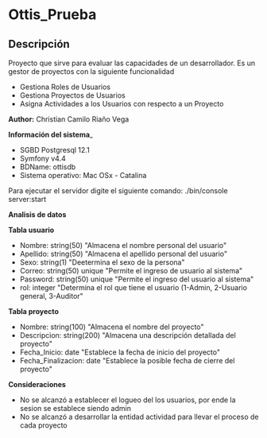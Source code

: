 # Ottis_Prueba

## Descripción

Proyecto que sirve para evaluar las capacidades de un desarrollador. Es un gestor de proyectos con la siguiente funcionalidad

- Gestiona Roles de Usuarios
- Gestiona Proyectos de Usuarios
- Asigna Actividades a los Usuarios con respecto a un Proyecto

__Author:__ Christian Camilo Riaño Vega

__Información del sistema___
- SGBD Postgresql 12.1
- Symfony v4.4
- BDName: ottisdb
- Sistema operativo: Mac OSx - Catalina

Para ejecutar el servidor digite el siguiente comando: ./bin/console server:start


__Analisis de datos__

__Tabla usuario__

- Nombre: string(50) "Almacena el nombre personal del usuario"
- Apellido: string(50) "Almacena el apellido personal del usuario"
- Sexo: string(1) "Deetermina el sexo de la persona"
- Correo: string(50) unique "Permite el ingreso de usuario al sistema"
- Password: string(50) unique "Permite el ingreso del usuario al sistema"
- rol: integer "Determina el rol que tiene el usuario (1-Admin, 2-Usuario general, 3-Auditor"

__Tabla proyecto__

- Nombre: string(100) "Almacena el nombre del proyecto"
- Descripcion: string(200) "Almacena una descripción detallada del proyecto"
- Fecha_Inicio: date "Establece la fecha de inicio del proyecto"
- Fecha_Finalizacion: date "Establece la posible fecha de cierre del proyecto"



__Consideraciones__

- No se alcanzó a establecer el logueo del los usuarios, por ende la sesion se establece siendo admin
- No se alcanzó a desarrollar la entidad actividad para llevar el proceso de cada proyecto

